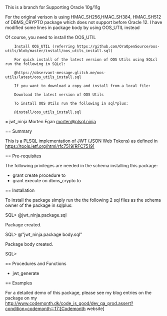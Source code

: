 This is a branch for Supporting Oracle 10g/11g

For the original verison is using HMAC_SH256,HMAC_SH384, HMAC_SH512 of DBMS_CRYPTO package which does not support before Oracle 12.  I have modified some lines in package body by using OOS_UTIL instead 

Of course, you need to install the OOS_UTIL 

        Install OOS_UTIL (referring https://github.com/OraOpenSource/oos-utils/blob/master/install/oos_utils_install.sql)

        For quick install of the latest version of OOS Utils using SQLcl run the following in SQLcl:

        @https://observant-message.glitch.me/oos-utils/latest/oos_utils_install.sql

        If you want to download a copy and install from a local file:

        Download the latest version of OOS Utils

        To install OOS Utils run the following in sql*plus:

        @install/oos_utils_install.sql





= jwt_ninja
Morten Egan <morten@plsql.ninja>

== Summary

This is a PLSQL implementation of JWT (JSON Web Tokens) as defined in https://tools.ietf.org/html/rfc7519[RFC7519]

== Pre-requisites

The following privileges are needed in the schema installing this package:

* grant create procedure to <schemaname>
* grant execute on dbms_crypto to <schemaname>

== Installation

To install the package simply run the the following 2 sql files as the schema owner of the package in sqlplus:

SQL> @jwt_ninja.package.sql

Package created.

SQL> @"jwt_ninja.package body.sql"

Package body created.

SQL>

== Procedures and Functions

* jwt_generate

== Examples

For a detailed demo of this package, please see my blog entries on the package on my http://www.codemonth.dk/code_is_good/dev_qa_prod.assert?condition=codemonth:::17:[Codemonth website]
